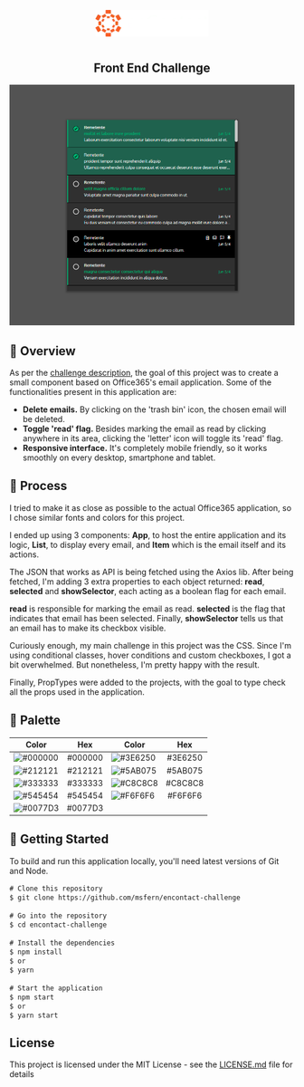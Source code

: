 <p align="center">
  <img src="logo.png" width="200" alt="enContact">
</p>

# 

<h2 align="center">
	Front End Challenge
</h2>

![Application Preview](print.png)

## 📙 Overview

As per the [challenge description](https://github.com/EnkiGroup/DevPlenoTest/blob/master/README.md), the goal of this project was to create a small component based on Office365's email application. Some of the functionalities present in this application are:

- **Delete emails.** By clicking on the 'trash bin' icon, the chosen email will be deleted.
- **Toggle 'read' flag.** Besides marking the email as read by clicking anywhere in its area, clicking the 'letter' icon will toggle its 'read' flag.
- **Responsive interface.** It's completely mobile friendly, so it works smoothly on every desktop, smartphone and tablet.

## 🔨 Process

I tried to make it as close as possible to the actual Office365 application, so I chose similar fonts and colors for this project.

I ended up using 3 components: **App**, to host the entire application and its logic, **List**, to display every email, and **Item** which is the email itself and its actions.

The JSON that works as API is being fetched using the Axios lib. After being fetched, I'm adding 3 extra properties to each object returned: **read**, **selected** and **showSelector**, each acting as a boolean flag for each email.

**read** is responsible for marking the email as read. **selected** is the flag that indicates that email has been selected. Finally, **showSelector** tells us that an email has to make its checkbox visible.

Curiously enough, my main challenge in this project was the CSS. Since I'm using conditional classes, hover conditions and custom checkboxes, I got a bit overwhelmed. But nonetheless, I'm pretty happy with the result.

Finally, PropTypes were added to the projects, with the goal to type check all the props used in the application.

## 🎨 Palette

| Color                            | Hex                             | Color                            | Hex                             |                                                        
| -------------                    |:-------------:                  | -------------                    |:-------------:                  |
| ![#000000](https://placehold.it/15/000000/000000?text=+) | #000000 | ![#3E6250](https://placehold.it/15/3E6250/000000?text=+) | #3E6250 |
| ![#212121](https://placehold.it/15/212121/000000?text=+) | #212121 | ![#5AB075](https://placehold.it/15/5AB075/000000?text=+) | #5AB075 |
| ![#333333](https://placehold.it/15/333333/000000?text=+) | #333333 | ![#C8C8C8](https://placehold.it/15/C8C8C8/000000?text=+) | #C8C8C8 |
| ![#545454](https://placehold.it/15/545454/000000?text=+) | #545454 | ![#F6F6F6](https://placehold.it/15/F6F6F6/000000?text=+) | #F6F6F6 |
| ![#0077D3](https://placehold.it/15/0077D3/000000?text=+) | #0077D3 |


## 💾 Getting Started
To build and run this application locally, you'll need latest versions of Git and Node.

```
# Clone this repository
$ git clone https://github.com/msfern/encontact-challenge

# Go into the repository
$ cd encontact-challenge

# Install the dependencies
$ npm install 
$ or
$ yarn

# Start the application
$ npm start 
$ or
$ yarn start
```

## License

This project is licensed under the MIT License - see the [LICENSE.md](LICENSE.md) file for details